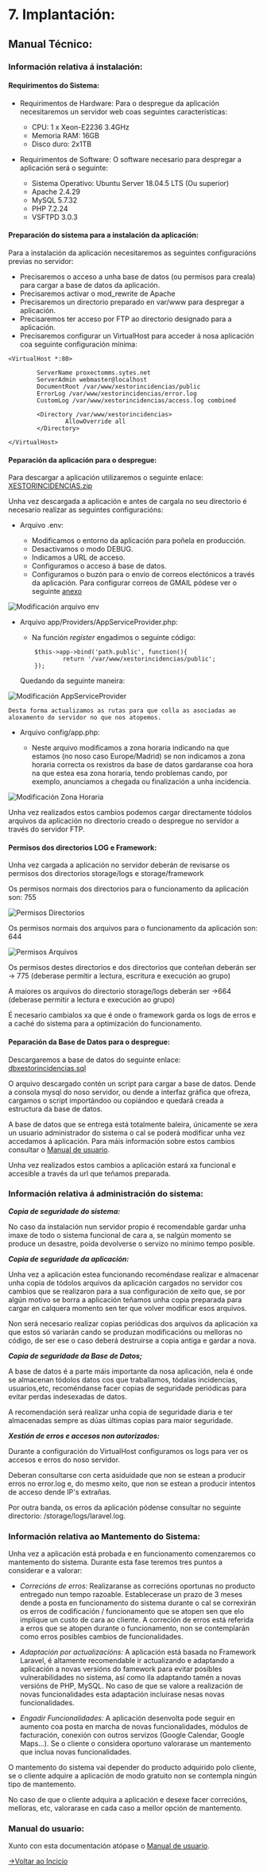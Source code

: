 # 7. Implantación:

## Manual Técnico:

### **Información relativa á instalación:**

#### **Requirimentos do Sistema:**


* Requirimentos de Hardware: Para o despregue da aplicación necesitaremos un servidor web coas seguintes características:
    * CPU: 1 x Xeon-E2236 3.4GHz
    * Memoria RAM: 16GB
    * Disco duro: 2x1TB 

* Requirimentos de Software: O software necesario para despregar a aplicación será o seguinte: 
    * Sistema Operativo: Ubuntu Server 18.04.5 LTS (Ou superior)
    * Apache 2.4.29
    * MySQL 5.7.32
    * PHP 7.2.24
    * VSFTPD 3.0.3

#### **Preparación do sistema para a instalación da aplicación:**

Para a instalación da aplicación necesitaremos as seguintes configuracións previas no servidor:

- Precisaremos o acceso a unha base de datos (ou permisos para creala) para cargar a base de datos da aplicación.
- Precisaremos activar o mod_rewrite de Apache
- Precisaremos un directorio preparado en var/www para despregar a aplicación.
- Precisaremos ter acceso por FTP ao directorio designado para a aplicación.
- Precisaremos configurar un VirtualHost para acceder á nosa aplicación coa seguinte configuración mínima:

~~~
<VirtualHost *:80>

        ServerName proxectomms.sytes.net
        ServerAdmin webmaster@localhost
        DocumentRoot /var/www/xestorincidencias/public
        ErrorLog /var/www/xestorincidencias/error.log
        CustomLog /var/www/xestorincidencias/access.log combined

        <Directory /var/www/xestorincidencias>
                AllowOverride all
        </Directory>

</VirtualHost>
~~~

#### **Peparación da aplicación para o despregue:**

Para descargar a aplicación utilizaremos o seguinte enlace: [XESTORINCIDENCIAS.zip](../DESCARGABLES/XESTOR_INCIDENCIAS.zip)


Unha vez descargada a aplicación e antes de cargala no seu directorio é necesario realizar as seguintes configuracións:

- Arquivo .env:

    - Modificamos o entorno da aplicación para poñela en producción.
    - Desactivamos o modo DEBUG.
    - Indicamos a URL de acceso.
    - Configuramos o acceso á base de datos.
    - Configuramos o buzón para o envío de correos electónicos a través da aplicación. Para configurar correos de GMAIL pódese ver o seguinte [anexo](ANEXO_I_Config_mail_gmail.md)

![Modificación arquivo env](img/despliegue/modificacion_env.png "Modificación arquivo env")


- Arquivo app/Providers/AppServiceProvider.php:

    - Na función *register* engadimos o seguinte código:

    ~~~
        $this->app->bind('path.public', function(){
                return '/var/www/xestorincidencias/public';
        });
    ~~~

    Quedando da seguinte maneira:


![Modificación AppServiceProvider](img/despliegue/modificacion_AppServiceProvider.png "Modificación AppServiceProvider")


    Desta forma actualizamos as rutas para que colla as asociadas ao aloxamento do servidor no que nos atopemos.

- Arquivo config/app.php:

    - Neste arquivo modificamos a zona horaria indicando na que estamos (no noso caso Europe/Madrid) se non indicamos a zona horaria correcta os rexistros da base de datos gardaranse coa hora na que estea esa zona horaria, tendo problemas cando, por exemplo, anunciamos a chegada ou finalización a unha incidencia.

![Modificación Zona Horaria](img/despliegue/modificacion_config_app.png "Modificación Zona Horaria")

Unha vez realizados estos cambios podemos cargar directamente tódolos arquivos da aplicación no directorio creado o despregue no servidor a través do servidor FTP.

#### **Permisos dos directorios LOG e Framework:**

Unha vez cargada a aplicación no servidor deberán de revisarse os permisos dos directorios storage/logs e storage/framework

Os permisos normais dos directorios para o funcionamento da aplicación son: 755

![Permisos Directorios](img/despliegue/permisos_directorios.png "Permisos Directorios")

Os permisos normais dos arquivos para o funcionamento da aplicación son: 644

![Permisos Arquivos](img/despliegue/permisos_archivos.png "Permisos Arquivos")


Os permisos destes directorios e dos directorios que conteñan deberán ser -> 775 (deberase permitir a lectura, escritura e execución ao grupo)

A maiores os arquivos do directorio storage/logs deberán ser ->664 (deberase permitir a lectura e execución ao grupo)

É necesario cambialos xa que é onde o framework garda os logs de erros e a caché do sistema para a optimización do funcionamento.

#### **Peparación da Base de Datos para o despregue:**

Descargaremos a base de datos do seguinte enlace: [dbxestorincidencias.sql](../DESCARGABLES/dbxestorincidencias.sql)

O arquivo descargado contén un script para cargar a base de datos. Dende a consola mysql do noso servidor, ou dende a interfaz gráfica que ofreza, cargamos o script importándoo ou copiándoo e quedará creada a estructura da base de datos.

A base de datos que se entrega está totalmente baleira, únicamente se xera un usuario administrador do sistema o cal se poderá modificar unha vez accedamos á aplicación. Para máis información sobre estos cambios consultar o [Manual de usuario](MANUAL_USUARIO/00_Introduccion.md).


Unha vez realizados estos cambios a aplicación estará xa funcional e accesible a través da url que teñamos preparada.


### **Información relativa á administración do sistema:**


***Copia de seguridade do sistema:***

No caso da instalación nun servidor propio é recomendable gardar unha imaxe de todo o sistema funcional de cara a, se nalgún momento se produce un desastre, poida devolverse o servizo no mínimo tempo posible.

***Copia de seguridade da aplicación:*** 

Unha vez a aplicación estea funcionando recoméndase realizar e almacenar unha copia de tódolos arquivos da aplicación cargados no servidor cos cambios que se realizaron para a sua configuración de xeito que, se por algún motivo se borra a aplicación teñamos unha copia preparada para cargar en calquera momento sen ter que volver modificar esos arquivos.

Non será necesario realizar copias periódicas dos arquivos da aplicación xa que estos só variarán cando se produzan modificacións ou melloras no código, de ser ese o caso deberá destruirse a copia antiga e gardar a nova.

***Copia de seguridade da Base de Datos;***

A base de datos é a parte máis importante da nosa aplicación, nela é onde se almacenan tódolos datos cos que traballamos, tódalas incidencias, usuarios,etc, recoméndanse facer copias de seguridade periódicas para evitar perdas indesexadas de datos.

A recomendación será realizar unha copia de seguridade diaria e ter almacenadas sempre as dúas últimas copias para maior seguridade.

***Xestión de erros e accesos non autorizados:***

Durante a configuración do VirtualHost configuramos os logs para ver os accesos e erros do noso servidor.

Deberan consultarse con certa asiduidade que non se estean a producir erros no error.log e, do mesmo xeito, que non se estean a producir intentos de acceso dende IP's extrañas.

Por outra banda, os erros da aplicación pódense consultar no seguinte directorio: /storage/logs/laravel.log.


### **Información relativa ao Mantemento do Sistema:**

Unha vez a aplicación está probada e en funcionamento comenzaremos co mantemento do sistema. Durante esta fase teremos tres puntos a considerar e a valorar:

- *Correcións de erros:* Realizaranse as correcións oportunas no producto entregado nun tempo razoable. Establecerase un prazo de 3 meses dende a posta en funcionamento do sistema durante o cal se correxirán os erros de codificación / funcionamento que se atopen sen que elo implique un custo de cara ao cliente.
A correción de erros está referida a erros que se atopen durante o funcionamento, non se contemplarán como erros posibles cambios de funcionalidades.

- *Adaptación por actualizacións:* A aplicación está basada no Framework Laravel, é altamente recomendable ir actualizando e adaptando a aplicación a novas versións do famework para evitar posibles vulnerabilidades no sistema, así como ila adaptando tamén a novas versións de PHP, MySQL. No caso de que se valore a realización de novas funcionalidades esta adaptación incluirase nesas novas funcionalidades.

- *Engadir Funcionalidades:* A aplicación desenvolta pode seguir en aumento coa posta en marcha de novas funcionalidades, módulos de facturación, conexión con outros servizos (Google Calendar, Google Maps...). Se o cliente o considera oportuno valorarase un mantemento que inclua novas funcionalidades.

O mantemento do sistema vai depender do producto adquirido polo cliente, se o cliente adquire a aplicación de modo gratuito non se contempla ningún tipo de mantemento.

No caso de que o cliente adquira a aplicación e desexe facer correcións, melloras, etc, valorarase en cada caso a mellor opción de mantemento.

### **Manual do usuario:**

Xunto con esta documentación atópase o [Manual de usuario](MANUAL_USUARIO/00_Introduccion.md).

[->Voltar ao Incicio](../README.md)